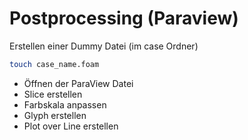 # Postprocessing (Paraview)
Erstellen einer Dummy Datei (im case Ordner)
```bash
touch case_name.foam
```
* Öffnen der ParaView Datei
* Slice erstellen
* Farbskala anpassen
* Glyph erstellen
* Plot over Line erstellen
